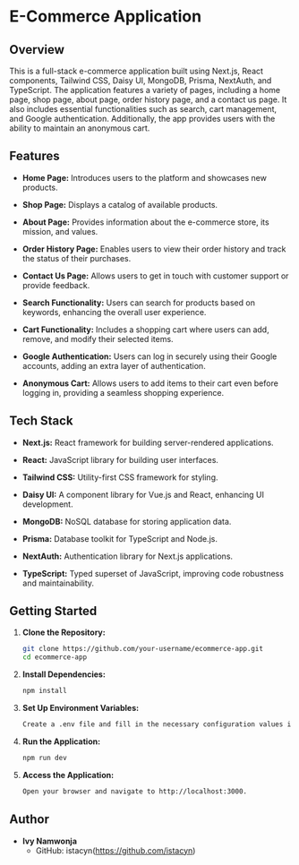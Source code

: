 # E-Commerce Application

## Overview

This is a full-stack e-commerce application built using Next.js, React components, Tailwind CSS, Daisy UI, MongoDB, Prisma, NextAuth, and TypeScript. The application features a variety of pages, including a home page, shop page, about page, order history page, and a contact us page. It also includes essential functionalities such as search, cart management, and Google authentication. Additionally, the app provides users with the ability to maintain an anonymous cart.

## Features

- **Home Page:** Introduces users to the platform and showcases new products.

- **Shop Page:** Displays a catalog of available products.

- **About Page:** Provides information about the e-commerce store, its mission, and values.

- **Order History Page:** Enables users to view their order history and track the status of their purchases.

- **Contact Us Page:** Allows users to get in touch with customer support or provide feedback.

- **Search Functionality:** Users can search for products based on keywords, enhancing the overall user experience.

- **Cart Functionality:** Includes a shopping cart where users can add, remove, and modify their selected items.

- **Google Authentication:** Users can log in securely using their Google accounts, adding an extra layer of authentication.

- **Anonymous Cart:** Allows users to add items to their cart even before logging in, providing a seamless shopping experience.

## Tech Stack

- **Next.js:** React framework for building server-rendered applications.

- **React:** JavaScript library for building user interfaces.

- **Tailwind CSS:** Utility-first CSS framework for styling.

- **Daisy UI:** A component library for Vue.js and React, enhancing UI development.

- **MongoDB:** NoSQL database for storing application data.

- **Prisma:** Database toolkit for TypeScript and Node.js.

- **NextAuth:** Authentication library for Next.js applications.

- **TypeScript:** Typed superset of JavaScript, improving code robustness and maintainability.

## Getting Started

1. **Clone the Repository:**
   ```bash
   git clone https://github.com/your-username/ecommerce-app.git
   cd ecommerce-app

2. **Install Dependencies:**
    ```bash
    npm install

3. **Set Up Environment Variables:**
    ```bash
    Create a .env file and fill in the necessary configuration values i.e, the database URL, Google client ID, Google Client Secret, NextAuth URL and NextAuth Secret.

4. **Run the Application:**
    ```bash
    npm run dev

4. **Access the Application:**
    ```bash
    Open your browser and navigate to http://localhost:3000.

## Author

- **Ivy Namwonja**
  - GitHub: istacyn(https://github.com/istacyn)
